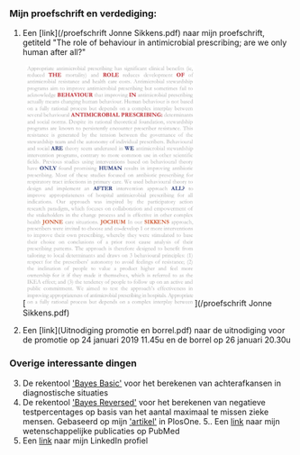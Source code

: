<!-- # Welkom op de persoonlijke site van Jonne Sikkens -->

### Mijn proefschrift en verdediging:
1. Een [link](/proefschrift Jonne Sikkens.pdf) naar mijn proefschrift, getiteld "The role of behaviour in antimicrobial prescribing; are we only human after all?"

    [<img src="20181219 Cover proefschrift groot.jpg" alt="cover proefschrift" width="300"/>](/proefschrift Jonne Sikkens.pdf)
    <!-- [![cover proefschrift](/20181219 Cover proefschrift groot.jpg =300x)](/proefschrift Jonne Sikkens.pdf)-->

2. Een [link](Uitnodiging promotie en borrel.pdf) naar de uitnodiging voor de promotie op 24 januari 2019 11.45u en de borrel op 26 januari 20.30u

### Overige interessante dingen

3. De rekentool ['Bayes Basic'](https://jonne.shinyapps.io/BayesBasic/) voor het berekenen van achterafkansen in diagnostische situaties
4. De rekentool ['Bayes Reversed'](https://jonne.shinyapps.io/BayesReverse/) voor het berekenen van negatieve testpercentages op basis van het aantal maximaal te missen zieke mensen. Gebaseerd op mijn ['artikel'](https://https://journals.plos.org/plosone/article?id=10.1371/journal.pone.0150891) in PlosOne.
5.. Een [link](https://www.ncbi.nlm.nih.gov/pubmed/?term=sikkens%20jj%5BAuthor%5D&cmd=DetailsSearch) naar mijn wetenschappelijke publicaties op PubMed
6. Een [link](https://www.linkedin.com/in/jonnesikkens/) naar mijn LinkedIn profiel
